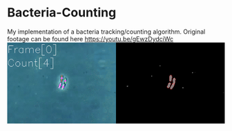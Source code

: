 # Bacteria-Counting
My implementation of a bacteria tracking/counting algorithm. Original footage can be found here https://youtu.be/gEwzDydciWc
![](filtered_bacteria.gif)
